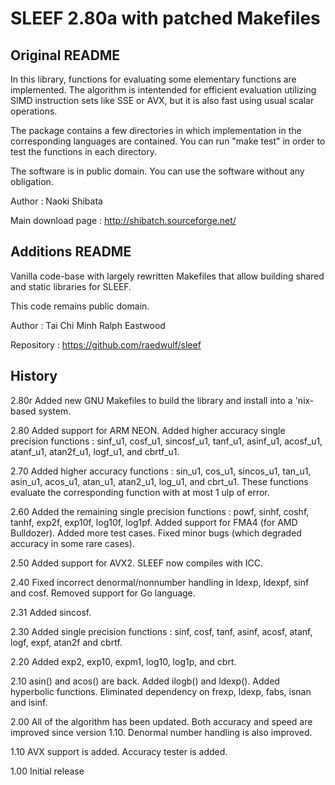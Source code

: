 SLEEF 2.80a with patched Makefiles
=================================

Original README
---------------

In this library, functions for evaluating some elementary functions
are implemented. The algorithm is intentended for efficient evaluation
utilizing SIMD instruction sets like SSE or AVX, but it is also fast
using usual scalar operations.

The package contains a few directories in which implementation in the
corresponding languages are contained. You can run "make test" in
order to test the functions in each directory.

The software is in public domain. You can use the software without any
obligation.


Author : Naoki Shibata

Main download page : http://shibatch.sourceforge.net/


Additions README
----------------

Vanilla code-base with largely rewritten Makefiles that allow
building shared and static libraries for SLEEF.

This code remains public domain.

Author : Tai Chi Minh Ralph Eastwood

Repository : https://github.com/raedwulf/sleef


History
-------

2.80r Added new GNU Makefiles to build the library and install into
a 'nix-based system.

2.80 Added support for ARM NEON. Added higher accuracy single
precision functions : sinf_u1, cosf_u1, sincosf_u1, tanf_u1, asinf_u1,
acosf_u1, atanf_u1, atan2f_u1, logf_u1, and cbrtf_u1.

2.70 Added higher accuracy functions : sin_u1, cos_u1, sincos_u1,
tan_u1, asin_u1, acos_u1, atan_u1, atan2_u1, log_u1, and
cbrt_u1. These functions evaluate the corresponding function with at
most 1 ulp of error.

2.60 Added the remaining single precision functions : powf, sinhf,
coshf, tanhf, exp2f, exp10f, log10f, log1pf. Added support for FMA4
(for AMD Bulldozer). Added more test cases. Fixed minor bugs (which
degraded accuracy in some rare cases).

2.50 Added support for AVX2. SLEEF now compiles with ICC.

2.40 Fixed incorrect denormal/nonnumber handling in ldexp, ldexpf,
sinf and cosf. Removed support for Go language.

2.31 Added sincosf.

2.30 Added single precision functions : sinf, cosf, tanf, asinf,
acosf, atanf, logf, expf, atan2f and cbrtf.

2.20 Added exp2, exp10, expm1, log10, log1p, and cbrt.

2.10 asin() and acos() are back. Added ilogb() and ldexp(). Added
hyperbolic functions.  Eliminated dependency on frexp, ldexp, fabs,
isnan and isinf.

2.00 All of the algorithm has been updated. Both accuracy and speed
are improved since version 1.10. Denormal number handling is also
improved.

1.10 AVX support is added. Accuracy tester is added.

1.00 Initial release
